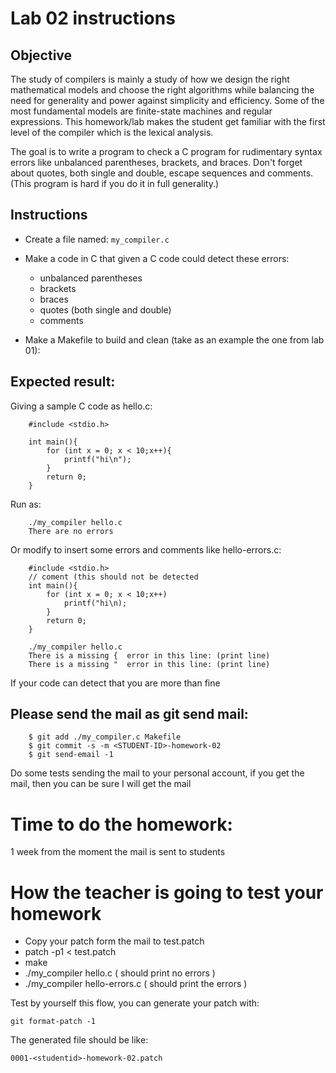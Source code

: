 # Lab 02 instructions

## Objective


The study of compilers is mainly a study of how we design the right
mathematical models and choose the right algorithms while balancing the need
for generality and power against simplicity and efficiency.  Some of the most
fundamental models are finite-state machines and regular expressions. This
homework/lab makes the student get familiar with the first level of the
compiler which is the lexical analysis.

The goal is to write a program to check a C program for rudimentary syntax
errors like unbalanced parentheses, brackets, and braces. Don't forget about
quotes, both single and double, escape sequences and comments. (This program
is hard if you do it in full generality.)


## Instructions

* Create a file named:
```my_compiler.c```

* Make a code in C that given a C code could detect these errors:
    * unbalanced parentheses
    * brackets
    * braces
    * quotes (both single and double)
    * comments
* Make a Makefile to build and clean (take as an example the one from lab 01):


## Expected result:

Giving a sample C code as hello.c:

```
    #include <stdio.h>

    int main(){
        for (int x = 0; x < 10;x++){
            printf("hi\n");
        }
        return 0;
    }

```

Run as:

```
    ./my_compiler hello.c
    There are no errors
```

Or modify to insert some errors  and comments like hello-errors.c:

```
    #include <stdio.h>
    // coment (this should not be detected
    int main(){
        for (int x = 0; x < 10;x++)
            printf("hi\n);
        }
        return 0;
    }

```

```
    ./my_compiler hello.c
    There is a missing {  error in this line: (print line)
    There is a missing "  error in this line: (print line)
```

If your code can detect that you are more than fine


## Please send the mail as git send mail:

```
    $ git add ./my_compiler.c Makefile
    $ git commit -s -m <STUDENT-ID>-homework-02
    $ git send-email -1
```
Do some tests sending the mail to your personal account, if you get the mail,
then you can be sure I will get the mail

# Time to do the homework:

1 week from the moment the mail is sent to students

# How the teacher is going to test your homework

* Copy your patch form the mail to test.patch
* patch -p1 < test.patch
* make
* ./my_compiler hello.c ( should print no errors )
* ./my_compiler hello-errors.c ( should print the errors )

Test by yourself this flow, you can generate your patch with: 

```
git format-patch -1
```
The generated file should be like:
```
0001-<studentid>-homework-02.patch
```

